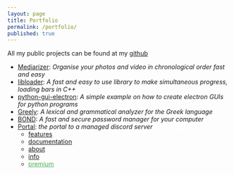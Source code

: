 ```yaml
---
layout: page
title: Portfolio
permalink: /portfolio/
published: true
---
```


<div class="page" markdown="1">

All my public projects can be found at my <a href="https://github.com/keybraker">github</a><br>

* [Mediarizer](https://github.com/keybraker/Mediarizer):
_Organise your photos and video in chronological order fast and easy_ <br>
* [libloader](https://github.com/keybraker/libloader):
_A fast and easy to use library to make simultaneous progress, loading bars in C++_ <br>
* [python-gui-electron](https://github.com/keybraker/python-gui-electron):
_A simple example on how to create electron GUIs for python programs_ <br>
* [Greely](https://github.com/keybraker/Greely):
_A lexical and grammatical analyzer for the Greek language_ <br>
* [BOND](https://github.com/keybraker/BOND):
_A fast and secure password manager for your computer_ <br>
* [Portal](https://github.com/keybraker/portal):
_the portal to a managed discord server_ <a
        href="https://discord.com/api/oauth2/authorize?client_id=704400876860735569&permissions=8&redirect_uri=http%3A%2F%2Fwww.localhost%3A4000%2Fpremium%2F&scope=bot"
        class="button button_discord" style="color:#ffff">add to discord
    </a> <br>
    * <a href="{{ 'portal/features' | prepend: site.baseurl }}" target="_blank">features</a>
    * <a href="{{ 'portal/documentation' | prepend: site.baseurl }}" target="_blank">documentation</a>
    * <a href="{{ 'portal/about' | prepend: site.baseurl }}" target="_blank">about</a>
    * <a href="{{ 'portal/info' | prepend: site.baseurl }}" target="_blank">info</a>
    * <a href="{{ 'portal/premium' | prepend: site.baseurl }}" target="_blank" style="color:#4CAF50">premium</a>
    
</div>
